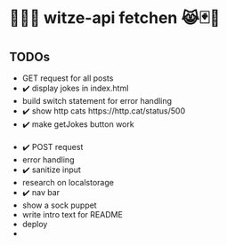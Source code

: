 # 🌈😹🧦 witze-api fetchen 😹🃏🤡

## TODOs
<ul>
  <li>GET request for all posts</li>
    <li>✔️ display jokes in index.html</li>
    <li>build switch statement for error handling</li>
    <li>✔️ show http cats https://http.cat/status/500</li>
    <li>✔️ make getJokes button work</li>
    <br>
  <li>✔️ POST request</li>
    <li>error handling</li>
    <li>✔️ sanitize input</li>
  <li>research on localstorage</li>
  <li>✔️ nav bar</li>
  <li>show a sock puppet</li>
  <li>write intro text for README</li>
  <li>deploy<li>
</ul>